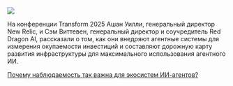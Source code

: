 <!--2025-07-05 11:10:26-->
<div class="yb">
  <div class="rss habr"><img src="https://habrastorage.org/getpro/habr/upload_files/d21/f42/c7a/d21f42c7a1022e46c59b7717827ad67f.jpg" /><p>На конференции&nbsp;Transform 2025&nbsp;Ашан Уилли, генеральный директор New Relic, и Сэм Виттевен, генеральный директор и соучредитель Red Dragon AI, рассказали о том, как они внедряют агентные системы для измерения окупаемости инвестиций и составляют дорожную карту развития инфраструктуры для максимального использования агентного ИИ.</p> <a... <p class="titl"><a href="https://habr.com/ru/companies/bothub/news/925224/?utm_source=habrahabr&utm_medium=rss&utm_campaign=925224">Почему наблюдаемость так важна для экосистем ИИ-агентов?</a></p></div>
</div>
